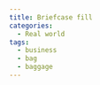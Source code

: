 ```yaml
---
title: Briefcase fill
categories:
  - Real world
tags:
  - business
  - bag
  - baggage
---
```


